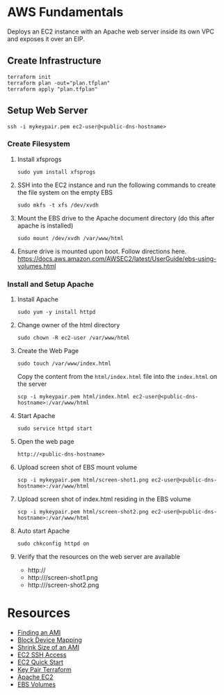 # AWS Fundamentals

Deploys an EC2 instance with an Apache web server inside its own VPC and exposes it over an EIP.

## Create Infrastructure

```
terraform init
terraform plan -out="plan.tfplan"
terraform apply "plan.tfplan"
```

## Setup Web Server

`ssh -i mykeypair.pem ec2-user@<public-dns-hostname>`

### Create Filesystem

1. Install xfsprogs

    `sudo yum install xfsprogs`

2. SSH into the EC2 instance and run the following commands to create the file system on the empty EBS

    `sudo mkfs -t xfs /dev/xvdh`

3. Mount the EBS drive to the Apache document directory (do this after apache is installed)

    `sudo mount /dev/xvdh /var/www/html`

4. Ensure drive is mounted upon boot. Follow directions here. https://docs.aws.amazon.com/AWSEC2/latest/UserGuide/ebs-using-volumes.html

### Install and Setup Apache

1. Install Apache

    `sudo yum -y install httpd`

2. Change owner of the html directory

    `sudo chown -R ec2-user /var/www/html`

3. Create the Web Page

    `sudo touch /var/www/index.html`

    Copy the content from the `html/index.html` file into the `index.html` on the server

    `scp -i mykeypair.pem html/index.html ec2-user@<public-dns-hostname>:/var/www/html`

4. Start Apache

    `sudo service httpd start`

5. Open the web page

    `http://<public-dns-hostname>`

6. Upload screen shot of EBS mount volume

    `scp -i mykeypair.pem html/screen-shot1.png ec2-user@<public-dns-hostname>:/var/www/html`

7. Upload screen shot of index.html residing in the EBS volume

    `scp -i mykeypair.pem html/screen-shot2.png ec2-user@<public-dns-hostname>:/var/www/html`

8. Auto start Apache

    `sudo chkconfig httpd on`

9. Verify that the resources on the web server are available

    - http://<public-dns-hostname>
    - http://<public-dns-hostname>/screen-shot1.png
    - http://<public-dns-hostname>/screen-shot2.png

# Resources

- [Finding an AMI](https://docs.aws.amazon.com/AWSEC2/latest/UserGuide/finding-an-ami.html#finding-an-ami-console)
- [Block Device Mapping](https://docs.aws.amazon.com/AWSEC2/latest/UserGuide/block-device-mapping-concepts.html)
- [Shrink Size of an AMI](https://cloudership.com/blog/2017/5/28/shrink-the-size-of-an-ami)
- [EC2 SSH Access](https://medium.com/@hmalgewatta/setting-up-an-aws-ec2-instance-with-ssh-access-using-terraform-c336c812322f)
- [EC2 Quick Start](https://docs.aws.amazon.com/AmazonCloudWatch/latest/logs/QuickStartEC2Instance.html)
- [Key Pair Terraform](http://2ninjas1blog.com/terraform-assigning-an-aws-key-pair-to-your-ec2-instance-resource/)
- [Apache EC2](https://docs.aws.amazon.com/efs/latest/ug/wt2-apache-web-server.html)
- [EBS Volumes](https://docs.aws.amazon.com/AWSEC2/latest/UserGuide/ebs-using-volumes.html)